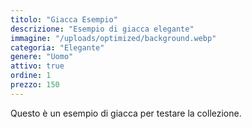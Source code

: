 ```yaml
---
titolo: "Giacca Esempio"
descrizione: "Esempio di giacca elegante"
immagine: "/uploads/optimized/background.webp"
categoria: "Elegante"
genere: "Uomo"
attivo: true
ordine: 1
prezzo: 150
---
```


Questo è un esempio di giacca per testare la collezione.